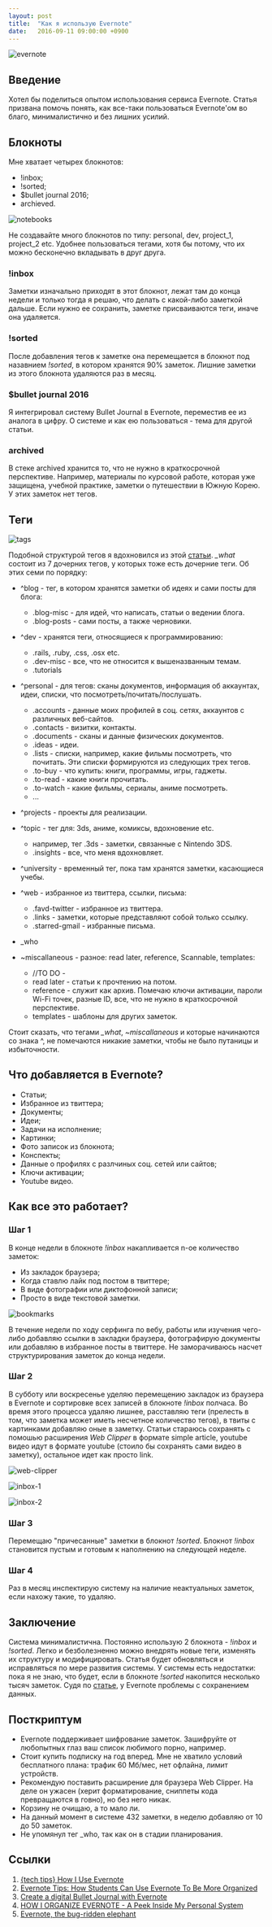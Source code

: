 ```yaml
---
layout: post
title:  "Как я использую Evernote"
date:   2016-09-11 09:00:00 +0900
---
```

![evernote](http://i.imgur.com/2X9SDlD.jpg)

## Введение

Хотел бы поделиться опытом использования сервиса Evernote. Статья призвана помочь понять, как все-таки пользоваться Evernote'ом во благо, минималистично и без лишних усилий.

## Блокноты

Мне хватает четырех блокнотов:

- !inbox;
- !sorted;
- $bullet journal 2016;
- archieved.

![notebooks](http://i.imgur.com/xgPCyhZ.png)

Не создавайте много блокнотов по типу: personal, dev, project_1, project_2 etc. Удобнее пользоваться тегами, хотя бы потому, что их можно бесконечно вкладывать в друг друга.

### !inbox

Заметки изначально приходят в этот блокнот, лежат там до конца недели и только тогда я решаю, что делать с какой-либо заметкой дальше. Если нужно ее сохранить, заметке присваиваются теги, иначе она удаляется.

### !sorted

После добавления тегов к заметке она перемещается в блокнот под назавнием *!sorted*, в котором хранятся 90% заметок. Лишние заметки из этого блокнота удаляются раз в месяц.

### $bullet journal 2016

Я интегрировал систему Bullet Journal в Evernote, переместив ее из аналога в цифру. О системе и как ею пользоваться - тема для другой статьи.

### archived

В стеке archived хранится то, что не нужно в краткосрочной перспективе. Например, материалы по курсовой работе, которая уже защищена, учебной практике, заметки о путешествии в Южную Корею. У этих заметок нет тегов.

## Теги

![tags](http://i.imgur.com/7etFStP.png)

Подобной структурой тегов я вдохновился из этой [статьи](https://michaelhyatt.com/evernote-tags.html).
*_what* состоит из 7 дочерних тегов, у которых тоже есть дочерние теги. Об этих семи по порядку:

- \^blog - тег, в котором хранятся заметки об идеях и сами посты для блога:
    - .blog-misc - для идей, что написать, статьи о ведении блога.
    - .blog-posts - сами посты, а также черновики.
- \^dev - хранятся теги, относящиеся к программированию:
    - .rails, .ruby, .css, .osx etc.
    - .dev-misc - все, что не относится к вышеназванным темам.
    - .tutorials
- \^personal - для тегов: сканы документов, информация об аккаунтах, идеи, списки, что посмотреть/почитать/послушать.
    - .accounts - данные моих профилей в соц. сетях, аккаунтов с различных веб-сайтов.
    - .contacts - визитки, контакты.
    - .documents - сканы и данные физических документов.
    - .ideas - идеи.
    - .lists - списки, например, какие фильмы посмотреть, что почитать. Эти списки формируются из следующих трех тегов.
    - .to-buy - что купить: книги, программы, игры, гаджеты.
    - .to-read - какие книги прочитать.
    - .to-watch - какие фильмы, сериалы, аниме посмотреть.
    - ...
- \^projects - проекты для реализации.
- \^topic - тег для: 3ds, аниме, комиксы, вдохновение etc.
    - например, тег .3ds - заметки, связанные с Nintendo 3DS.
    - .insights - все, что меня вдохновляет.
- \^university - временный тег, пока там хранятся заметки, касающиеся учебы.
- \^web - избранное из твиттера, ссылки, письма:
    - .favd-twitter - избранное из твиттера.
    - .links - заметки, которые представляют собой только ссылку.
    - .starred-gmail - избранные письма.

- _who


- ~miscallaneous - разное: read later, reference, Scannable, templates:
    - //TO DO -
    - read later - статьи к прочтению на потом.
    - reference - служит как архив. Помечаю ключи активации, пароли Wi-Fi точек, разные ID, все, что не нужно в краткосрочной перспективе.
    - templates - шаблоны для других заметок.

Стоит сказать, что тегами *_what*, *~miscallaneous* и которые начинаются со знака \^, не помечаются никакие заметки, чтобы не было путаницы и избыточности.

## Что добавляется в Evernote?

- Статьи;
- Избранное из твиттера;
- Документы;
- Идеи;
- Задачи на исполнение;
- Картинки;
- Фото записок из блокнота;
- Конспекты;
- Данные о профилях с разлчиных соц. сетей или сайтов;
- Ключи активации;
- Youtube видео.

## Как все это работает?

### Шаг 1
В конце недели в блокноте *!inbox* накапливается n-ое количество заметок:

- Из закладок браузера;
- Когда ставлю лайк под постом в твиттере;
- В виде фотографии или диктофонной записи;
- Просто в виде текстовой заметки.

![bookmarks](http://i.imgur.com/Iujv85h.png)

В течение недели по ходу серфинга по вебу, работы или изучения чего-либо добавляю ссылки в закладки браузера, фотографирую документы или добавляю в избранное посты в твиттере. Не заморачиваюсь насчет структурирования заметок до конца недели.

### Шаг 2

В субботу или воскресенье уделяю перемещению закладок из браузера в Evernote и сортировке всех записей в блокноте *!inbox* полчаса. Во время этого процесса удаляю лишнее, расставляю теги (прелесть в том, что заметка может иметь несчетное количество тегов), в твиты с картинками добавляю оные в заметку. Статьи стараюсь сохранять с помошью расширения *Web Clipper* в формате simple article, youtube видео идут в формате youtube (стоило бы сохранять сами видео в заметку), остальное идет как просто link.

![web-clipper](http://i.imgur.com/tNcPpX8.png)

![inbox-1](http://i.imgur.com/QMDk1G2.png)

![inbox-2](http://i.imgur.com/smjubBV.png)

### Шаг 3

Перемещаю "причесанные" заметки в блокнот *!sorted*. Блокнот *!inbox* становится пустым и готовым к наполнению на следующей неделе.

### Шаг 4

Раз в месяц инспектирую систему на наличие неактуальных заметок, если нахожу такие, то удаляю.

## Заключение

Система минималистична. Постоянно использую 2 блокнота - *!inbox* и *!sorted*. Легко и безболезненно можно внедрять новые теги, изменять их структуру и модифицировать. Статья будет обновляться и исправляться по мере развития системы. У системы есть недостатки: пока я не знаю, что будет, если в блокноте *!sorted* накопится несколько тысяч заметок. Судя по [статье](https://jasonkincaid.net/2014/01/evernote-the-bug-ridden-elephant/), у Evernote проблемы с сохранением данных.

## Посткриптум

- Evernote поддерживает шифрование заметок. Зашифруйте от любопытных глаз ваш список любимого порно, например.
- Стоит купить подписку на год вперед. Мне не хватило условий бесплатного плана: трафик 60 Мб/мес, нет офлайна, лимит устройств.
- Рекомендую поставить расширение для браузера Web Clipper. На деле он ужасен (херит форматирование, сниппеты кода превращаются в говно), но без него никак.
- Корзину не очищаю, а то мало ли.
- На данный момент в системе 432 заметки, в неделю добавляю от 10 до 50 заметок.
- Не упомянул тег _who, так как он в стадии планирования.

## Ссылки

1. [{tech tips} How I Use Evernote](http://threesnugbugs.com/2015/12/how-i-use-evernote/)
2. [Evernote Tips: How Students Can Use Evernote To Be More Organized](https://www.youtube.com/watch?v=xfeFlcM4nDM)
3. [Create a digital Bullet Journal with Evernote](http://jasminelifeblog.com/create-a-digital-bullet-journal-with-evernote/)
4. [HOW I ORGANIZE EVERNOTE - A Peek Inside My Personal System](https://michaelhyatt.com/evernote-tags.html)
5. [Evernote, the bug-ridden elephant](https://jasonkincaid.net/2014/01/evernote-the-bug-ridden-elephant/)
